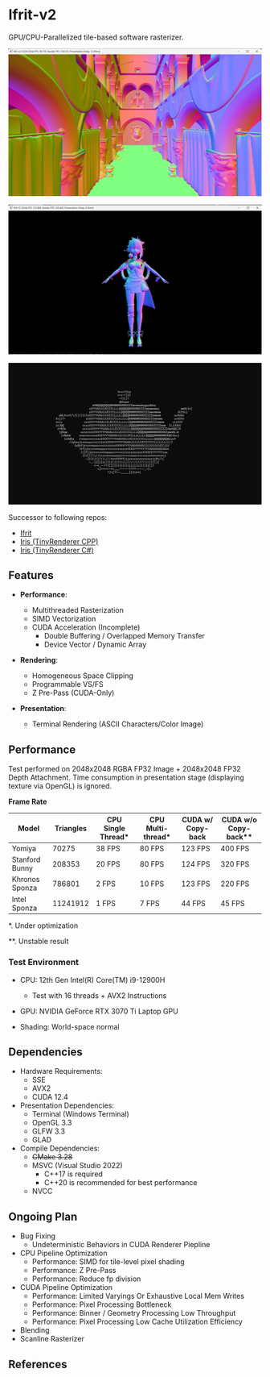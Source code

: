 # Ifrit-v2

GPU/CPU-Parallelized tile-based software rasterizer.

![](img/img_demo1.png)

![](img/img_demo2.png)

![](img/img_demo3.png)



Successor to following repos:
 - [Ifrit](https://github.com/Aeroraven/Ifrit)
 - [Iris (TinyRenderer CPP)](https://github.com/Aeroraven/Stargazer/tree/main/ComputerGraphics/Iris)
 - [Iris (TinyRenderer C#)](https://github.com/Aeroraven/Stargazer/tree/main/ComputerGraphics/TinyRenderer)


## Features

- **Performance**:
	- Multithreaded Rasterization
	- SIMD Vectorization
	- CUDA Acceleration (Incomplete)
		- Double Buffering / Overlapped Memory Transfer
		- Device Vector / Dynamic Array

- **Rendering**:
	- Homogeneous Space Clipping
	- Programmable VS/FS
	- Z Pre-Pass (CUDA-Only)

- **Presentation**:
	- Terminal Rendering (ASCII Characters/Color Image)



## Performance

Test performed on 2048x2048 RGBA FP32 Image + 2048x2048 FP32 Depth Attachment. Time consumption in presentation stage (displaying texture via OpenGL) is ignored.

**Frame Rate**

| Model          | Triangles | CPU Single Thread* | CPU Multi-thread* | CUDA w/ Copy-back | CUDA w/o Copy-back** |
| -------------- | --------- | ------------------ | ----------------- | ----------------- | -------------------- |
| Yomiya         | 70275     | 38 FPS             | 80 FPS            | 123 FPS           | 400 FPS              |
| Stanford Bunny | 208353    | 20 FPS             | 80 FPS            | 124 FPS           | 320 FPS              |
| Khronos Sponza | 786801    | 2 FPS              | 10 FPS            | 123 FPS           | 220 FPS              |
| Intel Sponza   | 11241912  | 1 FPS              | 7 FPS             | 44 FPS            | 45 FPS               |

*. Under optimization 

**. Unstable result



### Test Environment

- CPU: 12th Gen Intel(R) Core(TM) i9-12900H 
  - Test with 16 threads + AVX2 Instructions

- GPU: NVIDIA GeForce RTX 3070 Ti Laptop GPU
- Shading: World-space normal



## Dependencies

- Hardware Requirements:
  - SSE
  - AVX2
  - CUDA 12.4
- Presentation Dependencies:
	- Terminal (Windows Terminal)
	- OpenGL 3.3
	- GLFW 3.3
	- GLAD
- Compile Dependencies:
	- <s>CMake 3.28</s>
	- MSVC (Visual Studio 2022)
		- C++17 is required
		- C++20 is recommended for best performance
	- NVCC



## Ongoing Plan

- Bug Fixing
  - Undeterministic Behaviors in CUDA Renderer Piepline
- CPU Pipeline Optimization
  - Performance: SIMD for tile-level pixel shading
  - Performance: Z Pre-Pass
  - Performance: Reduce fp division
- CUDA  Pipeline Optimization 
  - Performance: Limited Varyings Or Exhaustive Local Mem Writes
  - Performance: Pixel Processing Bottleneck
  - Performance: Binner / Geometry Processing Low Throughput 
  - Performance: Pixel Processing Low Cache Utilization Efficiency
- Blending
- Scanline Rasterizer

## References

